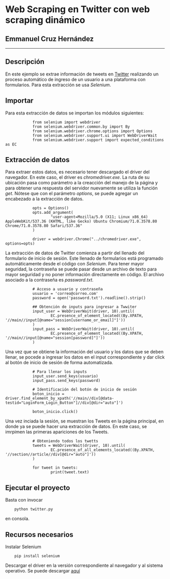 # Web Scraping en Twitter con web scraping dinámico
## Emmanuel Cruz Hernández

----

## Descripción

En este ejemplo se extrae información de tweets en [Twitter](https://twitter.com/login) realizando un proceso automático de ingreso de un usuario a una plataforma con formularios. Para esta extracción se usa _Selenium_.

## Importar

Para esta extracción de datos se importan los módulos siguientes:

                from selenium import webdriver
                from selenium.webdriver.common.by import By
                from selenium.webdriver.chrome.options import Options
                from selenium.webdriver.support.ui import WebDriverWait
                from selenium.webdriver.support import expected_conditions as EC

## Extracción de datos

Para extraer estos datos, es necesario tener descargado el driver del navegador. En este caso, el driver es _chromedriver.exe_. La ruta de su ubicación pasa como parámetro a la creacción del manejo de la página y para obtener una respuesta del servidor nuevamente se utiliza la función _get_. Nótese que con el parámetro _options_, se puede agregar un encabezado a la extracción de datos.

                opts = Options()
                opts.add_argument(
                        "user-agent=Mozilla/5.0 (X11; Linux x86_64) AppleWebKit/537.36 (KHTML, like Gecko) Ubuntu Chromium/71.0.3578.80 Chrome/71.0.3578.80 Safari/537.36"
                )

                driver = webdriver.Chrome("../chromedriver.exe", options=opts)

La extracción de datos de Twitter comienza a partir del llenado del formulario de inicio de sesión. Este llenado de formularios está programado automáticamente desde el código con _Selenium_. Para tener mayor seguridad, la contraseña se puede pasar desde un archivo de texto para mayor seguridad y no poner información directamente en código. El archivo asociado a la contraseña es _password.txt_.

                # Acceso a usuario y contraseña
                usuario = 'correo@correo.com'
                password = open('password.txt').readline().strip()

                ## Obtención de inputs para ingresar a Twwiter
                input_user = WebDriverWait(driver, 10).until(
                        EC.presence_of_element_located((By.XPATH, '//main//input[@name="session[username_or_email]"]'))
                )
                input_pass = WebDriverWait(driver, 10).until(
                        EC.presence_of_element_located((By.XPATH, '//main//input[@name="session[password]"]'))
                )

Una vez que se obtiene la información del usuario y los datos que se deben llenar, se pocede a ingresar los datos en el input correspondiente y dar click al botón de inicio de sesión de forma automatizada.

                # Para llenar los inputs
                input_user.send_keys(usuario)
                input_pass.send_keys(password)

                # Identificación del botón de inicio de sesión
                boton_inicio = driver.find_element_by_xpath('//main//div[@data-testid="LoginForm_Login_Button"]//div[@dir="auto"]')

                boton_inicio.click()

Una vez inciada la sesión, se muestran los Tweets en la página principal, en donde ya se puede hacer una extracción de datos. En este caso, se imrpimen las primeras apariciones de los Tweets.


                # Obteniendo todos los twetts
                tweets = WebDriverWait(driver, 10).until(
                        EC.presence_of_all_elements_located((By.XPATH, '//section//article//div[@dir="auto"]'))
                )

                for tweet in tweets:
                        print(tweet.text)

## Ejecutar el proyecto

Basta con invocar

        python twitter.py

en consola.

## Recursos necesarios

Instalar Selenium

        pip install selenium

Descargar el driver en la versión correspondiente al navegador y al sistema operativo. Se puede descargar [aquí](https://selenium-python.readthedocs.io/installation.html#drivers)